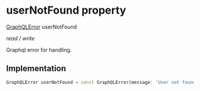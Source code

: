 


# userNotFound property







[GraphQLError](https://pub.dev/documentation/gql_exec/1.0.1-alpha+1690479830973/execution/GraphQLError-class.html) userNotFound
  
_<span class="feature">read / write</span>_



<p>Graphql error for handling.</p>



## Implementation

```dart
GraphQLError userNotFound = const GraphQLError(message: 'User not found');
```







